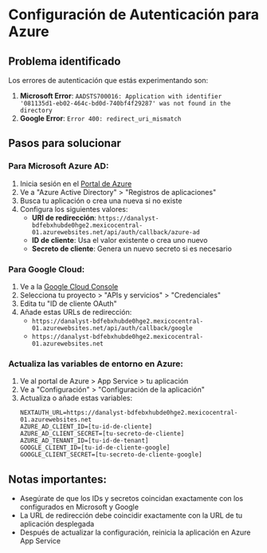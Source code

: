 # Configuración de Autenticación para Azure

## Problema identificado
Los errores de autenticación que estás experimentando son:

1. **Microsoft Error**: `AADSTS700016: Application with identifier '081135d1-eb02-464c-bd0d-740bf4f29287' was not found in the directory`
2. **Google Error**: `Error 400: redirect_uri_mismatch`

## Pasos para solucionar

### Para Microsoft Azure AD:

1. Inicia sesión en el [Portal de Azure](https://portal.azure.com)
2. Ve a "Azure Active Directory" > "Registros de aplicaciones"
3. Busca tu aplicación o crea una nueva si no existe
4. Configura los siguientes valores:
   - **URI de redirección**: `https://danalyst-bdfebxhubde0hge2.mexicocentral-01.azurewebsites.net/api/auth/callback/azure-ad`
   - **ID de cliente**: Usa el valor existente o crea uno nuevo
   - **Secreto de cliente**: Genera un nuevo secreto si es necesario

### Para Google Cloud:

1. Ve a la [Google Cloud Console](https://console.cloud.google.com/)
2. Selecciona tu proyecto > "APIs y servicios" > "Credenciales"
3. Edita tu "ID de cliente OAuth"
4. Añade estas URLs de redirección:
   - `https://danalyst-bdfebxhubde0hge2.mexicocentral-01.azurewebsites.net/api/auth/callback/google`
   - `https://danalyst-bdfebxhubde0hge2.mexicocentral-01.azurewebsites.net`

### Actualiza las variables de entorno en Azure:

1. Ve al portal de Azure > App Service > tu aplicación
2. Ve a "Configuración" > "Configuración de la aplicación"
3. Actualiza o añade estas variables:
   ```
   NEXTAUTH_URL=https://danalyst-bdfebxhubde0hge2.mexicocentral-01.azurewebsites.net
   AZURE_AD_CLIENT_ID=[tu-id-de-cliente]
   AZURE_AD_CLIENT_SECRET=[tu-secreto-de-cliente]
   AZURE_AD_TENANT_ID=[tu-id-de-tenant]
   GOOGLE_CLIENT_ID=[tu-id-de-cliente-google]
   GOOGLE_CLIENT_SECRET=[tu-secreto-de-cliente-google]
   ```

## Notas importantes:
- Asegúrate de que los IDs y secretos coincidan exactamente con los configurados en Microsoft y Google
- La URL de redirección debe coincidir exactamente con la URL de tu aplicación desplegada
- Después de actualizar la configuración, reinicia la aplicación en Azure App Service